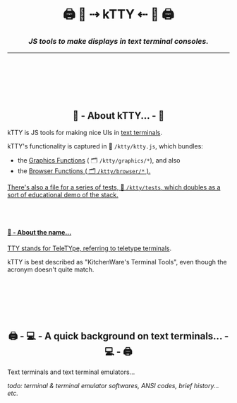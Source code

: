 <!-- Title -->
<h1 align="center">
  🖨 🐯  ⇢ kTTY ⇠  🐯 🖨
</h1>

<!--  Subtitle -->
<h3 align="center">
  <i>JS tools to make displays in text terminal consoles.</i>
</h3>

---

<br /><br /><br /><br /><br />





<h2 align="center"> 🐯  - About kTTY... - 🐯</h2>

kTTY is JS tools for making nice UIs in <a href="#text-terminals">text terminals</a>.  

kTTY's functionality is captured in 📄 `/ktty/ktty.js`,  which bundles: 
 - the <a href="https://github.com/rooftop-media/ktty/tree/main/graphics">Graphics Functions</a> ( 🗂 `/ktty/graphics/*`), and also 
 - the <a href="https://github.com/rooftop-media/ktty/tree/main/browser">Browser Functions ( 🗂 `/ktty/browser/*` ). 

There's also a file for a series of tests, 📄 `/ktty/tests`,
which doubles as a sort of educational demo of the stack. 

<br /><br />

<h4> 🐯  - About the name...</h4>

TTY stands for TeleTYpe, referring to [teletype terminals](https://en.wikipedia.org/wiki/Teletype_Model_33).  

kTTY is best described as "KitchenWare's Terminal Tools", 
even though the acronym doesn't quite match. 

<br /><br /><br /><br /><br />





<h2 align="center">  🖨 - 💻  - A quick background on text terminals... - 💻 - 🖨 </h2>

<p> Text terminals and text terminal emulators... </p>

<i>todo: terminal & terminal emulator softwares, ANSI codes, brief history... etc.</i>

<br /><br /><br /><br /><br />


